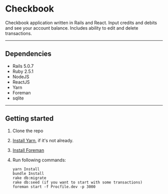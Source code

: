 # Checkbook

Checkbook application written in Rails and React. Input credits and debits and see your account balance. Includes ability to edit and delete transactions.

----
## Dependencies
* Rails 5.0.7
* Ruby 2.5.1
* NodeJS
* ReactJS
* Yarn
* Foreman
* sqlite

----
## Getting started
1. Clone the repo
2. [Install Yarn](https://yarnpkg.com/en/docs/install#mac-stable), if it's not already.
3. [Install Foreman](https://github.com/ddollar/foreman)
3. Run following commands:

    ```
    yarn Install
    bundle Install
    rake db:migrate
    rake db:seed (if you want to start with some transactions)
    foreman start -f Procfile.dev -p 3000
    ```
    
